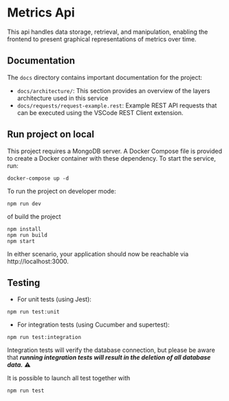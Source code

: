 # Metrics Api

This api handles data storage, retrieval, and manipulation, enabling the frontend to present graphical representations of metrics over time.

## Documentation

The `docs` directory contains important documentation for the project:

- `docs/architecture/`: This section provides an overview of the layers architecture used in this service
- `docs/requests/request-example.rest`: Example REST API requests that can be executed using the VSCode REST Client extension.

## Run project on local

This project requires a MongoDB server. A Docker Compose file is provided to create a Docker container with these dependency. To start the service, run:

```
docker-compose up -d
```

To run the project on developer mode:

```
npm run dev
```

of build the project

```
npm install
npm run build
npm start

```

In either scenario, your application should now be reachable via http://localhost:3000.

## Testing

- For unit tests (using Jest):

```
npm run test:unit

```

- For integration tests (using Cucumber and supertest):

```
npm run test:integration
```

Integration tests will verify the database connection, but please be aware that **_running integration tests will result in the deletion of all database data._** ⚠️

It is possible to launch all test together with

```
npm run test

```
